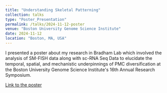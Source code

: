 ```yaml
---
title: "Understanding Skeletal Patterning"
collection: talks
type: "Poster_Presentation"
permalink: /talks/2024-11-12-poster
venue: "Boston University Genome Science Institute"
date: 2024-11-12
location: "Boston, MA, USA"
---
```


I presented a poster about my research in Bradham Lab which involved the analysis of SM-FISH data along with sc-RNA Seq Data to elucidate the temporal, spatial, and mechanistic underpinnings of PMC diversiﬁcation at the Boston University Genome Science Institute's 16th Annual Research Symposium.

[Link to the poster](https://docs.google.com/presentation/d/1UHYkO7WphExwI5JLeh8CZ4aCV7By6gJH/edit?usp=sharing&ouid=103568743647686940766&rtpof=true&sd=true)
